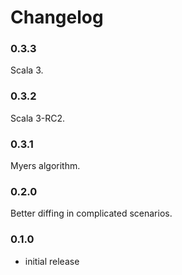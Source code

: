 # Changelog

### 0.3.3

Scala 3.

### 0.3.2

Scala 3-RC2.

### 0.3.1

Myers algorithm.

### 0.2.0

Better diffing in complicated scenarios.

### 0.1.0

* initial release
